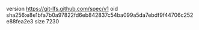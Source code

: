 version https://git-lfs.github.com/spec/v1
oid sha256:e8e1bfa7b0a97822fd6eb842837c54ba099a5da7ebdf9f44706c252e88fea2e3
size 7230
